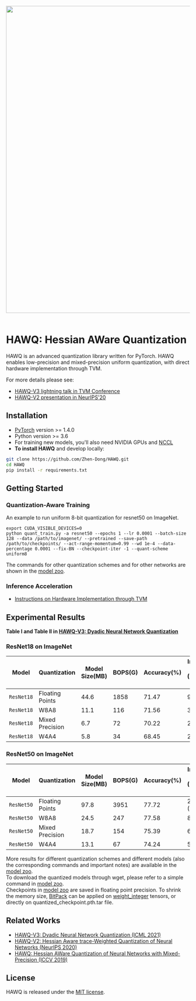 <p align="center">
  <img src="imgs/resnet18_TC.png" width="840">
  <br />
  <br />
  </p>

# HAWQ: Hessian AWare Quantization

HAWQ is an advanced quantization library written for PyTorch. HAWQ enables low-precision and mixed-precision uniform quantization, with direct hardware implementation through TVM.

For more details please see:

- [HAWQ-V3 lightning talk in TVM Conference](https://www.youtube.com/watch?v=VRiujqKU254)
- [HAWQ-V2 presentation in NeurIPS'20](https://neurips.cc/virtual/2020/public/poster_d77c703536718b95308130ff2e5cf9ee.html)

## Installation

* [PyTorch](http://pytorch.org/) version >= 1.4.0
* Python version >= 3.6
* For training new models, you'll also need NVIDIA GPUs and [NCCL](https://github.com/NVIDIA/nccl)
* **To install HAWQ** and develop locally:
```bash
git clone https://github.com/Zhen-Dong/HAWQ.git
cd HAWQ
pip install -r requirements.txt
```

## Getting Started
### Quantization-Aware Training
An example to run uniform 8-bit quantization for resnet50 on ImageNet. 
```
export CUDA_VISIBLE_DEVICES=0
python quant_train.py -a resnet50 --epochs 1 --lr 0.0001 --batch-size 128 --data /path/to/imagenet/ --pretrained --save-path /path/to/checkpoints/ --act-range-momentum=0.99 --wd 1e-4 --data-percentage 0.0001 --fix-BN --checkpoint-iter -1 --quant-scheme uniform8
```
The commands for other quantization schemes and for other networks are shown in the [model zoo](model_zoo.md).

### Inference Acceleration
* [Instructions on Hardware Implementation through TVM](tvm_benchmark/README.md)

## Experimental Results
**Table I and Table II in [HAWQ-V3: Dyadic Neural Network Quantization](https://arxiv.org/abs/2011.10680)**

### ResNet18 on ImageNet 
Model | Quantization | Model Size(MB) | BOPS(G) | Accuracy(%) | Inference Speed (batch=8, ms) | Download
---|---|---|---|---|---|---
`ResNet18` | Floating Points | 44.6 | 1858 | 71.47 | 9.7 (1.0x) | [resnet18_baseline](https://drive.google.com/file/d/1C7is-QOiSlLXKoPuKzKNxb0w-ixqoOQE/view?usp=sharing)
`ResNet18` | W8A8            | 11.1 | 116  | 71.56 | 3.3 (3.0x) | [resnet18_uniform8](https://drive.google.com/file/d/1CLAd3LhiRVYwiBZRuUJgrzrrPFfLvfWG/view?usp=sharing)
`ResNet18` | Mixed Precision | 6.7  | 72   | 70.22 | 2.7 (3.6x) | [resnet18_bops0.5](https://drive.google.com/file/d/1DbDXYdulvvb9YOG1fRSrCVPvry_Reu8z/view?usp=sharing)
`ResNet18` | W4A4            | 5.8  | 34   | 68.45 | 2.2 (4.4x) | [resnet18_uniform4](https://drive.google.com/file/d/1D4DPcW2s9QmSnKzUgcjH-2eYO8zpDRIL/view?usp=sharing)

### ResNet50 on ImageNet
Model | Quantization | Model Size(MB) | BOPS(G) | Accuracy(%) | Inference Speed (batch=8, ms) | Download
---|---|---|---|---|---|---
`ResNet50` | Floating Points | 97.8 | 3951 | 77.72 | 26.2 (1.0x) | [resnet50_baseline](https://drive.google.com/file/d/1CE4b05gwMzDqcdpwHLFC2BM0841qKJp8/view?usp=sharing)
`ResNet50` | W8A8            | 24.5 | 247  | 77.58 | 8.5 (3.1x)  | [resnet50_uniform8](https://drive.google.com/file/d/1Ldo51ZPx6_2Eq60JgbL6hdPdQf5WbRf9/view?usp=sharing)
`ResNet50` | Mixed Precision | 18.7 | 154  | 75.39 | 6.9 (3.8x)  | [resnet50_bops0.5](https://drive.google.com/file/d/1DNUkyavD10saZw9_7TzJhEy0NFPhSVZr/view?usp=sharing)
`ResNet50` | W4A4            | 13.1 | 67   | 74.24 | 5.8 (4.5x)  | [resnet50_uniform4](https://drive.google.com/file/d/1DDis-8C-EupCRj-ExH58ldSv-tG2RXyf/view?usp=sharing)

More results for different quantization schemes and different models (also the corresponding commands and important notes) are available in the [model zoo](model_zoo.md).  \
To download the quantized models through wget, please refer to a simple command in [model zoo](model_zoo.md). \
Checkpoints in [model zoo](model_zoo.md) are saved in floating point precision. To shrink the memory size, [BitPack](https://github.com/Zhen-Dong/BitPack) can be applied on [weight_integer](https://github.com/Zhen-Dong/HAWQ/blob/main/quant_train.py#L667) tensors, or directly on quantized_checkpoint.pth.tar file.

## Related Works
  - [HAWQ-V3: Dyadic Neural Network Quantization (ICML 2021)](https://arxiv.org/abs/2011.10680)
  - [HAWQ-V2: Hessian Aware trace-Weighted Quantization of Neural Networks (NeurIPS 2020)](https://proceedings.neurips.cc//paper/2020/file/d77c703536718b95308130ff2e5cf9ee-Paper.pdf)
  - [HAWQ: Hessian AWare Quantization of Neural Networks with Mixed-Precision (ICCV 2019)](https://openaccess.thecvf.com/content_ICCV_2019/html/Dong_HAWQ_Hessian_AWare_Quantization_of_Neural_Networks_With_Mixed-Precision_ICCV_2019_paper.html)


## License
HAWQ is released under the [MIT license](LICENSE).
